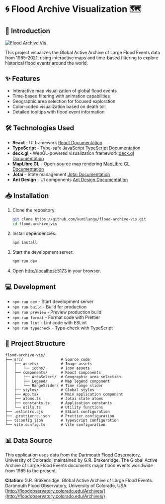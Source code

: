 # 🌀 Flood Archive Visualization 🗺️

## 📖 Introduction

[![Flood Archive Vis](https://github.com/kumilange/flood-archive-vis/assets/28984604/d8265cf0-8556-433f-a387-4ae649910687)](https://github.com/kumilange/flood-archive-vis/assets/28984604/d8265cf0-8556-433f-a387-4ae649910687)

This project visualizes the Global Active Archive of Large Flood Events data
from 1985-2021, using interactive maps and time-based filtering to explore
historical flood events around the world.

## ✨ Features

- Interactive map visualization of global flood events
- Time-based filtering with animation capabilities
- Geographic area selection for focused exploration
- Color-coded visualization based on death toll
- Detailed tooltips with flood event information

## 🛠️ Technologies Used

- **React** - UI framework [React Documentation](https://reactjs.org/)
- **TypeScript** - Type-safe JavaScript
  [TypeScript Documentation](https://www.typescriptlang.org/)
- **deck.gl** - WebGL-powered visualization framework
  [deck.gl Documentation](https://deck.gl/)
- **MapLibre GL** - Open-source map rendering
  [MapLibre GL Documentation](https://maplibre.org/)
- **Jotai** - State management [Jotai Documentation](https://jotai.org/)
- **Ant Design** - UI components [Ant Design Documentation](https://ant.design/)

## 📥 Installation

1. Clone the repository:

   ```bash
   git clone https://github.com/kumilange/flood-archive-vis.git
   cd flood-archive-vis
   ```

2. Install dependencies:

   ```bash
   npm install
   ```

3. Start the development server:

   ```bash
   npm run dev
   ```

4. Open [http://localhost:5173](http://localhost:5173) in your browser.

## 💻 Development

- `npm run dev` - Start development server
- `npm run build` - Build for production
- `npm run preview` - Preview production build
- `npm run format` - Format code with Prettier
- `npm run lint` - Lint code with ESLint
- `npm run typecheck` - Type-check with TypeScript

## 📂 Project Structure

```text
flood-archive-vis/
├── src/                 # Source code
│   ├── assets/          # Image assets
│   │   └── icons/       # Icon assets
│   ├── components/      # React components
│   │   ├── AreaSelect/  # Geographic area selection
│   │   ├── Legend/      # Map legend component
│   │   └── RangeSlider/ # Time range slider
│   ├── styles/          # Global styles
│   ├── App.tsx          # Main application component
│   ├── atoms.ts         # Jotai state atoms
│   ├── constants.ts     # Application constants
│   └── utils.ts         # Utility functions
├── .eslintrc.cjs        # ESLint configuration
├── .prettierrc.json     # Prettier configuration
├── tsconfig.json        # TypeScript configuration
└── vite.config.ts       # Vite configuration
```

## 📊 Data Source

This application uses data from the
[Dartmouth Flood Observatory](https://floodobservatory.colorado.edu/),
University of Colorado, maintained by G.R. Brakenridge. The Global Active
Archive of Large Flood Events documents major flood events worldwide from 1985
to the present.

**Citation:** G.R. Brakenridge. Global Active Archive of Large Flood Events.
Dartmouth Flood Observatory, University of Colorado, USA.
[http://floodobservatory.colorado.edu/Archives/](http://floodobservatory.colorado.edu/Archives/)
